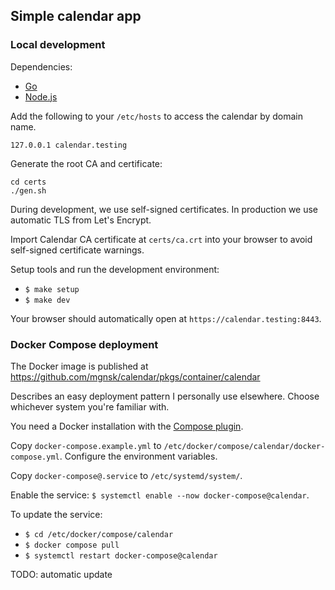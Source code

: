 ## Simple calendar app

### Local development

Dependencies:

- [Go](https://go.dev/)
- [Node.js](https://nodejs.org/en)

Add the following to your `/etc/hosts` to access the calendar by domain name.

```
127.0.0.1 calendar.testing
```

Generate the root CA and certificate:

```
cd certs
./gen.sh
```

During development, we use self-signed certificates. In production we use automatic TLS from Let's Encrypt.

Import Calendar CA certificate at `certs/ca.crt` into your browser to avoid self-signed certificate warnings.

Setup tools and run the development environment:

- `$ make setup`
- `$ make dev`

Your browser should automatically open at `https://calendar.testing:8443`.

### Docker Compose deployment

The Docker image is published at https://github.com/mgnsk/calendar/pkgs/container/calendar

Describes an easy deployment pattern I personally use elsewhere.
Choose whichever system you're familiar with.

You need a Docker installation with the [Compose plugin](https://docs.docker.com/compose/install/linux/).

Copy `docker-compose.example.yml` to `/etc/docker/compose/calendar/docker-compose.yml`.
Configure the environment variables.

Copy `docker-compose@.service` to `/etc/systemd/system/`.

Enable the service: `$ systemctl enable --now docker-compose@calendar`.

To update the service:

- `$ cd /etc/docker/compose/calendar`
- `$ docker compose pull`
- `$ systemctl restart docker-compose@calendar`

TODO: automatic update
